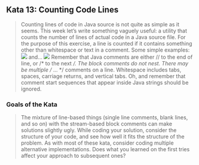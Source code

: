 ## Kata 13: Counting Code Lines 
> Counting lines of code in Java source is not quite as simple as it seems.
> This week let’s write something vaguely useful: a utility that counts the number of lines of actual code in a Java source file. For the purpose of this exercise, a line is counted if it contains something other than whitespace or text in a comment. Some simple examples:
> ![](C:\Users\pourna.sengupta\IdeaProjects\coding-kata\img\kata13.1.PNG)
> and... 
> ![](C:\Users\pourna.sengupta\IdeaProjects\coding-kata\img\kata13.2.PNG)
> Remember that Java comments are either // to the end of line, or /* to the next */. The block comments do not nest. There may be multiple /* … */ comments on a line. Whitespace includes tabs, spaces, carriage returns, and vertical tabs. Oh, and remember that comment start sequences that appear inside Java strings should be ignored.


### Goals of the Kata 
> The mixture of line-based things (single line comments, blank lines, and so on) with the stream-based block comments can make solutions slightly ugly. While coding your solution, consider the structure of your code, and see how well it fits the structure of the problem. As with most of these kata, consider coding multiple alternative implementations. Does what you learned on the first tries affect your approach to subsequent ones?
